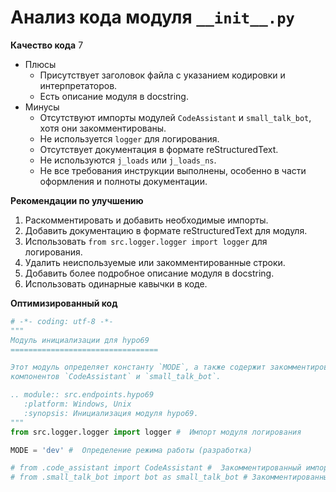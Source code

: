 # Анализ кода модуля `__init__.py`

**Качество кода**
7
- Плюсы
    - Присутствует заголовок файла с указанием кодировки и интерпретаторов.
    - Есть описание модуля в docstring.
- Минусы
    - Отсутствуют импорты модулей `CodeAssistant` и `small_talk_bot`, хотя они закомментированы.
    - Не используется `logger` для логирования.
    - Отсутствует документация в формате reStructuredText.
    - Не используются `j_loads` или `j_loads_ns`.
    - Не все требования инструкции выполнены, особенно в части оформления и полноты документации.

**Рекомендации по улучшению**

1.  Раскомментировать и добавить необходимые импорты.
2.  Добавить  документацию в формате reStructuredText для модуля.
3.  Использовать `from src.logger.logger import logger` для логирования.
4.  Удалить неиспользуемые или закомментированные строки.
5.  Добавить более подробное описание модуля в docstring.
6.  Использовать одинарные кавычки в коде.

**Оптимизированный код**

```python
# -*- coding: utf-8 -*-
"""
Модуль инициализации для hypo69
=================================

Этот модуль определяет константу `MODE`, а также содержит закомментированные импорты для будущих
компонентов `CodeAssistant` и `small_talk_bot`.

.. module:: src.endpoints.hypo69
   :platform: Windows, Unix
   :synopsis: Инициализация модуля hypo69.
"""
from src.logger.logger import logger #  Импорт модуля логирования

MODE = 'dev' #  Определение режима работы (разработка)

# from .code_assistant import CodeAssistant #  Закомментированный импорт класса CodeAssistant
# from .small_talk_bot import bot as small_talk_bot # Закомментированный импорт бота small_talk_bot
```